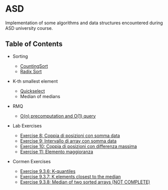 # ASD
Implementation of some algorithms and data structures encountered during ASD university course.

## Table of Contents

- Sorting
    - [CountingSort](https://github.com/alemini18/ASD/tree/main/sort/counting.hpp)
    - [Radix Sort](https://github.com/alemini18/ASD/blob/main/sort/radix.hpp)

- K-th smallest element
    - [Quickselect](https://github.com/alemini18/ASD/tree/main/kth_element/quickselect)
    - Median of medians

- RMQ
    - [O(n) precomputation and O(1) query](https://github.com/alemini18/ASD/tree/main/rmq)

- Lab Exercises
    - [Exercise 8: Coppia di posizioni con somma data](https://github.com/alemini18/asd/tree/main/nostars/es8.cpp)
    - [Exercise 9: Intervallo di array con somma data](https://github.com/alemini18/asd/tree/main/nostars/es9.cpp)
    - [Exercise 10: Coppia di posizioni con differenza massima](https://github.com/alemini18/asd/tree/main/nostars/es10.cpp)
    - [Exercise 11: Elemento maggioranza](https://github.com/alemini18/asd/tree/main/nostars/es11.cpp)

- Cormen Exercises
    - [Exercise 9.3.6: K-quantiles](https://github.com/alemini18/ASD/blob/main/cormen/es936.cpp)
    - [Exercise 9.3.7: K elements closest to the median](https://github.com/alemini18/ASD/blob/main/cormen/es937.cpp)
    - [Exercise 9.3.8: Median of two sorted arrays (NOT COMPLETE)](https://github.com/alemini18/ASD/blob/main/cormen/es938.cpp)

